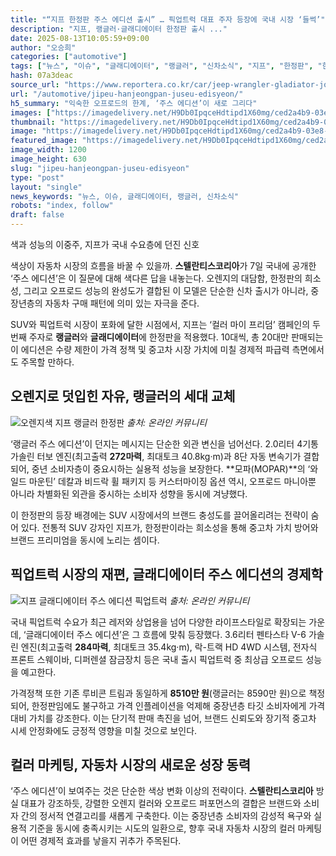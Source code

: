 ```yaml
---
title: "“지프 한정판 주스 에디션 출시” … 픽업트럭 대표 주자 등장에 국내 시장 ‘들썩’"
description: "지프, 랭글러·글래디에이터 한정판 출시 ..."
date: 2025-08-13T10:05:59+09:00
author: "오승희"
categories: ["automotive"]
tags: ["뉴스", "이슈", "글래디에이터", "랭글러", "신차소식", "지프", "한정판", "한정판자동차시장", "프리미엄픽업트럭트렌드"]
hash: 07a3deac
source_url: "https://www.reportera.co.kr/car/jeep-wrangler-gladiator-joose-edition/"
url: "/automotive/jipeu-hanjeongpan-juseu-edisyeon/"
h5_summary: "익숙한 오프로드의 한계, ‘주스 에디션’이 새로 그리다"
images: ["https://imagedelivery.net/H9Db0IpqceHdtipd1X60mg/ced2a4b9-03e8-45bf-17ae-cbeb8a03b800/public", "https://imagedelivery.net/H9Db0IpqceHdtipd1X60mg/7600f8d4-2763-4ba2-c9f9-d64854527a00/public", "https://imagedelivery.net/H9Db0IpqceHdtipd1X60mg/6a9f1e93-f562-4963-58f4-c68ee9d6b600/public"]
thumbnail: "https://imagedelivery.net/H9Db0IpqceHdtipd1X60mg/ced2a4b9-03e8-45bf-17ae-cbeb8a03b800/public"
image: "https://imagedelivery.net/H9Db0IpqceHdtipd1X60mg/ced2a4b9-03e8-45bf-17ae-cbeb8a03b800/public"
featured_image: "https://imagedelivery.net/H9Db0IpqceHdtipd1X60mg/ced2a4b9-03e8-45bf-17ae-cbeb8a03b800/public"
image_width: 1200
image_height: 630
slug: "jipeu-hanjeongpan-juseu-edisyeon"
type: "post"
layout: "single"
news_keywords: "뉴스, 이슈, 글래디에이터, 랭글러, 신차소식"
robots: "index, follow"
draft: false
---
```


색과 성능의 이중주, 지프가 국내 수요층에 던진 신호

색상이 자동차 시장의 흐름을 바꿀 수 있을까. **스텔란티스코리아**가 7일 국내에 공개한 ‘주스 에디션’은 이 질문에 대해 색다른 답을 내놓는다. 오렌지의 대담함, 한정판의 희소성, 그리고 오프로드 성능의 완성도가 결합된 이 모델은 단순한 신차 출시가 아니라, 중장년층의 자동차 구매 패턴에 의미 있는 자극을 준다.

SUV와 픽업트럭 시장이 포화에 달한 시점에서, 지프는 ‘컬러 마이 프리덤’ 캠페인의 두 번째 주자로 **랭글러**와 **글래디에이터**에 한정판을 적용했다. 10대씩, 총 20대만 판매되는 이 에디션은 수량 제한이 가격 정책 및 중고차 시장 가치에 미칠 경제적 파급력 측면에서도 주목할 만하다.

## 오렌지로 덧입힌 자유, 랭글러의 세대 교체

![오렌지색 지프 랭글러 한정판](https://imagedelivery.net/H9Db0IpqceHdtipd1X60mg/7600f8d4-2763-4ba2-c9f9-d64854527a00/public)
*출처: 온라인 커뮤니티*


‘랭글러 주스 에디션’이 던지는 메시지는 단순한 외관 변신을 넘어선다. 2.0리터 4기통 가솔린 터보 엔진(최고출력 **272마력**, 최대토크 40.8kg·m)과 8단 자동 변속기가 결합되어, 중년 소비자층이 중요시하는 실용적 성능을 보장한다. **모파(MOPAR)**의 ‘와일드 마운틴’ 데칼과 비드락 휠 패키지 등 커스터마이징 옵션 역시, 오프로드 마니아뿐 아니라 차별화된 외관을 중시하는 소비자 성향을 동시에 겨냥했다.

이 한정판의 등장 배경에는 SUV 시장에서의 브랜드 충성도를 끌어올리려는 전략이 숨어 있다. 전통적 SUV 강자인 지프가, 한정판이라는 희소성을 통해 중고차 가치 방어와 브랜드 프리미엄을 동시에 노리는 셈이다.

## 픽업트럭 시장의 재편, 글래디에이터 주스 에디션의 경제학

![지프 글래디에이터 주스 에디션 픽업트럭](https://imagedelivery.net/H9Db0IpqceHdtipd1X60mg/6a9f1e93-f562-4963-58f4-c68ee9d6b600/public)
*출처: 온라인 커뮤니티*


국내 픽업트럭 수요가 최근 레저와 상업용을 넘어 다양한 라이프스타일로 확장되는 가운데, ‘글래디에이터 주스 에디션’은 그 흐름에 맞춰 등장했다. 3.6리터 펜타스타 V-6 가솔린 엔진(최고출력 **284마력**, 최대토크 35.4kg·m), 락-트랙 HD 4WD 시스템, 전자식 프론트 스웨이바, 디퍼렌셜 잠금장치 등은 국내 출시 픽업트럭 중 최상급 오프로드 성능을 예고한다.

가격정책 또한 기존 루비콘 트림과 동일하게 **8510만 원**(랭글러는 8590만 원)으로 책정되어, 한정판임에도 불구하고 가격 인플레이션을 억제해 중장년층 타깃 소비자에게 가격 대비 가치를 강조한다. 이는 단기적 판매 촉진을 넘어, 브랜드 신뢰도와 장기적 중고차 시세 안정화에도 긍정적 영향을 미칠 것으로 보인다.

## 컬러 마케팅, 자동차 시장의 새로운 성장 동력

‘주스 에디션’이 보여주는 것은 단순한 색상 변화 이상의 전략이다. **스텔란티스코리아** 방실 대표가 강조하듯, 강렬한 오렌지 컬러와 오프로드 퍼포먼스의 결합은 브랜드와 소비자 간의 정서적 연결고리를 새롭게 구축한다. 이는 중장년층 소비자의 감성적 욕구와 실용적 기준을 동시에 충족시키는 시도의 일환으로, 향후 국내 자동차 시장의 컬러 마케팅이 어떤 경제적 효과를 낳을지 귀추가 주목된다.
